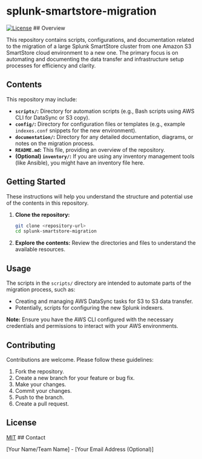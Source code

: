 # splunk-smartstore-migration

[![License](https://img.shields.io/badge/License-MIT-yellow.svg)](https://opensource.org/licenses/MIT) ## Overview

This repository contains scripts, configurations, and documentation related to the migration of a large Splunk SmartStore cluster from one Amazon S3 SmartStore cloud environment to a new one. The primary focus is on automating and documenting the data transfer and infrastructure setup processes for efficiency and clarity.

## Contents

This repository may include:

* **`scripts/`:** Directory for automation scripts (e.g., Bash scripts using AWS CLI for DataSync or S3 copy).
* **`config/`:** Directory for configuration files or templates (e.g., example `indexes.conf` snippets for the new environment).
* **`documentation/`:** Directory for any detailed documentation, diagrams, or notes on the migration process.
* **`README.md`:** This file, providing an overview of the repository.
* **(Optional) `inventory/`:** If you are using any inventory management tools (like Ansible), you might have an inventory file here.

## Getting Started

These instructions will help you understand the structure and potential use of the contents in this repository.

1.  **Clone the repository:**
    ```bash
    git clone <repository-url>
    cd splunk-smartstore-migration
    ```

2.  **Explore the contents:** Review the directories and files to understand the available resources.

## Usage

The scripts in the `scripts/` directory are intended to automate parts of the migration process, such as:

* Creating and managing AWS DataSync tasks for S3 to S3 data transfer.
* Potentially, scripts for configuring the new Splunk indexers.

**Note:** Ensure you have the AWS CLI configured with the necessary credentials and permissions to interact with your AWS environments.

## Contributing

Contributions are welcome. Please follow these guidelines:
1.  Fork the repository.
2.  Create a new branch for your feature or bug fix.
3.  Make your changes.
4.  Commit your changes.
5.  Push to the branch.
6.  Create a pull request.

## License

[MIT](https://opensource.org/licenses/MIT) ## Contact

[Your Name/Team Name] - [Your Email Address (Optional)]

